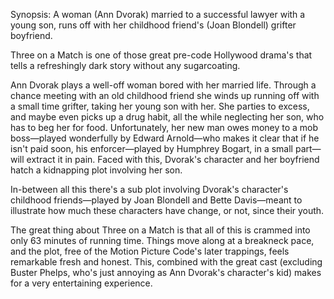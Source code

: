 Synopsis: A woman (Ann Dvorak) married to a successful lawyer with a young son, runs off with her childhood friend's (Joan Blondell) grifter boyfriend.

Three on a Match is one of those great pre-code Hollywood drama's that tells a refreshingly dark story without any sugarcoating.

Ann Dvorak plays a well-off woman bored with her married life. Through a chance meeting with an old childhood friend she winds up running off with a small time grifter, taking her young son with her. She parties to excess, and maybe even picks up a drug habit, all the while neglecting her son, who has to beg her for food. Unfortunately, her new man owes money to a mob boss—played wonderfully by Edward Arnold—who makes it clear that if he isn't paid soon, his enforcer—played by Humphrey Bogart, in a small part—will extract it in pain. Faced with this, Dvorak's character and her boyfriend hatch a kidnapping plot involving her son.

In-between all this there's a sub plot involving Dvorak's character's childhood friends—played by Joan Blondell and Bette Davis—meant to illustrate how much these characters have change, or not, since their youth. 

The great thing about Three on a Match is that all of this is crammed into only 63 minutes of running time. Things move along at a breakneck pace, and the plot, free of the Motion Picture Code's later trappings, feels remarkable fresh and honest. This, combined with the great cast (excluding Buster Phelps, who's just annoying as Ann Dvorak's character's kid) makes for a very entertaining experience.



